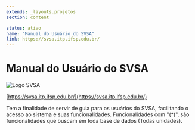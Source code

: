 ```yaml
---
extends: _layouts.projetos
section: content

status: ativo
name: "Manual do Usuário do SVSA"
link: https://svsa.itp.ifsp.edu.br/
---
```

# Manual do Usuário do SVSA

![Logo SVSA](/assets/images/logo_svsa.png)

[https://svsa.itp.ifsp.edu.br/](https://svsa.itp.ifsp.edu.br/)

Tem a finalidade de servir de guia para os usuários do SVSA, facilitando o acesso ao sistema e suas funcionalidades.
Funcionalidades com "(*)", são funcionalidades que buscam em toda base de dados (Todas unidades).